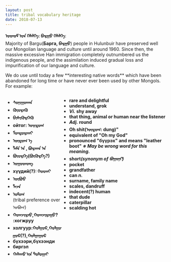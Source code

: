 ```yaml
---
layout: post
title: tribal vocabulary heritage
date: 2018-07-13
---
```

**ᠣᠳᠣᠮ ᠤᠨ ᠬᠡᠯᠡᠯᠭᠡ: ᠪᠠᠷᠭᠣ ᠬᠡᠯᠡᠯᠭᠡ**:<br>
Majority of Bargu(**Барга, ᠪᠠᠷᠭᠣ**) people in Hulunbuir have preserved well our Mongolian language and culture until around 1960.
Since then, the massive excessive Han immigration completely outnumbered us the indigenous people, and the assimilation induced gradual loss and impurification of our language and culture.
<p>
We do use until today a few **interesting native words** which have been abandoned for long time or have never ever been used by other Mongols.<br>
For example:<br>
<div style="float: left; width: 35%;">
<ul>
<li><b>ᠰᠣᠨᠢᠭᠣᠬᠠᠨ</b></li>
<li><b>ᠭᠦᠦᠷᠡᠬᠦ</b></li>
<li><b>ᠪᠢᠰᠢᠭᠦᠷᠬᠡᠬᠦ</b></li>
<li><b>ойтог: ᠣᠢᠲᠣᠭ</b></li>
<li><b>ᠮᠣᠨᠲᠣᠷᠬᠠᠢ</b></li>
<li><b>ᠦᠲᠦᠭ ᠡ </b></li>
<li><b>ᠯᠠᠮᠠ ᠠ , ᠪᠣᠷᠬᠠᠨ ᠠ </b></li>
<li><b>ᠪᠦᠦᠷᠬᠡ(ᠪᠦᠭᠦᠷᠬᠡ?)</b></li>
<li><b>ᠣᠭᠣᠳᠣᠩ</b></li>
<li><b>хүүдий(?): ᠬᠡᠥᠳᠡᠢ</b></li>
<li><b>ᠦᠪᠦᠦ</b></li>
<li><b>ᠯᠠᠵᠠ</b></li>
<li><b>ᠣᠮᠣᠭ</b><br>(tribal preference over ᠣᠪᠣᠭ)</li>
<li><b>ᠬᠣᠭᠵᠢᠷᠠᠤ,ᠬᠣᠭᠵᠢᠷᠠᠭᠤ? :хогжруу</b></li>
<li><b>холгуур:ᠬᠣᠯᠭᠤᠷ,ᠬᠣᠯᠭᠣᠭᠣᠷ(?),ᠬᠣᠯᠭᠠᠭᠣᠷ</b></li>
<li><b>бүхээри,бүхээнди</b></li>
<li><b>биргэл</b></li>
<li><b>ᠬᠠᠯᠠᠬᠤ ᠢᠨ ᠲᠣᠯᠤᠭᠠᠢ</b></li>

</ul>
</div>
<div style="float: right; width: 65%;">
<ul>
<li><b>rare and delightful</b></li>
<li><b>understand, grok</b></li>
<li><b><i>Vi.</i> shy away</b></li>
<li><b>that thing, animal or human near the listener</b></li>
<li><b><i>Adj.</i> round</b></li>
<li><b>Oh shit(ᠦᠲᠦᠭ: dung)"</b></li>
<li><b>equivalent of "Oh my God"</b></li>
<li><b>pronounced "бүүрэх" and means "leather boot" <i>※ May be wrong word for this meaning.</i></b></li>
<li><b>short<i>(synonym of ᠪᠣᠭᠣᠨᠢ)</i></b></li>
<li><b>pocket</b></li>
<li><b>grandfather</b></li>
<li><b>can <i>n.</i></b></li>
<li><b>surname, family name</b></li>
<li><b>scales, dandruff</b></li>
<li><b>indecent(?) human</b></li>
<li><b>that dude</b></li>
<li><b>caterpillar</b></li>
<li><b>scalding hot</b></li>
</ul>
</div>
